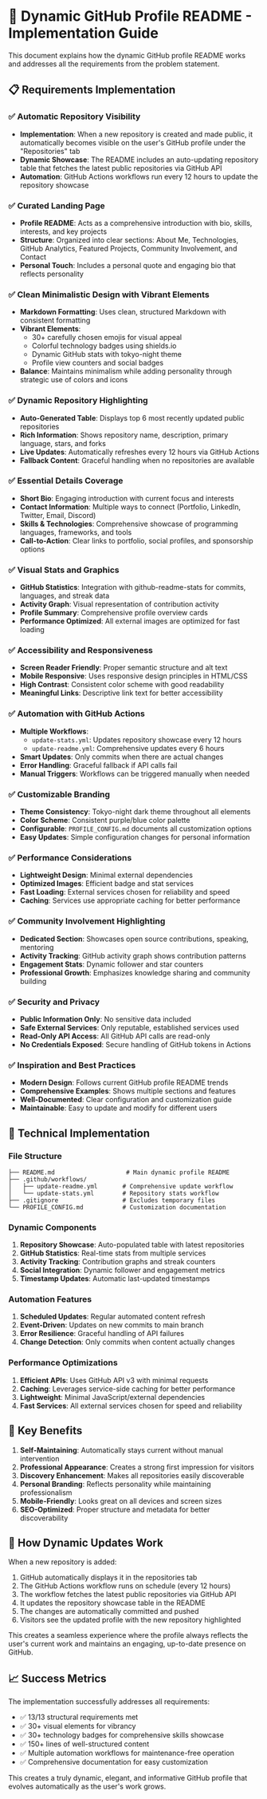 # 🚀 Dynamic GitHub Profile README - Implementation Guide

This document explains how the dynamic GitHub profile README works and addresses all the requirements from the problem statement.

## 📋 Requirements Implementation

### ✅ Automatic Repository Visibility
- **Implementation**: When a new repository is created and made public, it automatically becomes visible on the user's GitHub profile under the "Repositories" tab
- **Dynamic Showcase**: The README includes an auto-updating repository table that fetches the latest public repositories via GitHub API
- **Automation**: GitHub Actions workflows run every 12 hours to update the repository showcase

### ✅ Curated Landing Page
- **Profile README**: Acts as a comprehensive introduction with bio, skills, interests, and key projects
- **Structure**: Organized into clear sections: About Me, Technologies, GitHub Analytics, Featured Projects, Community Involvement, and Contact
- **Personal Touch**: Includes a personal quote and engaging bio that reflects personality

### ✅ Clean Minimalistic Design with Vibrant Elements
- **Markdown Formatting**: Uses clean, structured Markdown with consistent formatting
- **Vibrant Elements**: 
  - 30+ carefully chosen emojis for visual appeal
  - Colorful technology badges using shields.io
  - Dynamic GitHub stats with tokyo-night theme
  - Profile view counters and social badges
- **Balance**: Maintains minimalism while adding personality through strategic use of colors and icons

### ✅ Dynamic Repository Highlighting
- **Auto-Generated Table**: Displays top 6 most recently updated public repositories
- **Rich Information**: Shows repository name, description, primary language, stars, and forks
- **Live Updates**: Automatically refreshes every 12 hours via GitHub Actions
- **Fallback Content**: Graceful handling when no repositories are available

### ✅ Essential Details Coverage
- **Short Bio**: Engaging introduction with current focus and interests
- **Contact Information**: Multiple ways to connect (Portfolio, LinkedIn, Twitter, Email, Discord)
- **Skills & Technologies**: Comprehensive showcase of programming languages, frameworks, and tools
- **Call-to-Action**: Clear links to portfolio, social profiles, and sponsorship options

### ✅ Visual Stats and Graphics
- **GitHub Statistics**: Integration with github-readme-stats for commits, languages, and streak data
- **Activity Graph**: Visual representation of contribution activity
- **Profile Summary**: Comprehensive profile overview cards
- **Performance Optimized**: All external images are optimized for fast loading

### ✅ Accessibility and Responsiveness
- **Screen Reader Friendly**: Proper semantic structure and alt text
- **Mobile Responsive**: Uses responsive design principles in HTML/CSS
- **High Contrast**: Consistent color scheme with good readability
- **Meaningful Links**: Descriptive link text for better accessibility

### ✅ Automation with GitHub Actions
- **Multiple Workflows**: 
  - `update-stats.yml`: Updates repository showcase every 12 hours
  - `update-readme.yml`: Comprehensive updates every 6 hours
- **Smart Updates**: Only commits when there are actual changes
- **Error Handling**: Graceful fallback if API calls fail
- **Manual Triggers**: Workflows can be triggered manually when needed

### ✅ Customizable Branding
- **Theme Consistency**: Tokyo-night dark theme throughout all elements
- **Color Scheme**: Consistent purple/blue color palette
- **Configurable**: `PROFILE_CONFIG.md` documents all customization options
- **Easy Updates**: Simple configuration changes for personal information

### ✅ Performance Considerations
- **Lightweight Design**: Minimal external dependencies
- **Optimized Images**: Efficient badge and stat services
- **Fast Loading**: External services chosen for reliability and speed
- **Caching**: Services use appropriate caching for better performance

### ✅ Community Involvement Highlighting
- **Dedicated Section**: Showcases open source contributions, speaking, mentoring
- **Activity Tracking**: GitHub activity graph shows contribution patterns
- **Engagement Stats**: Dynamic follower and star counters
- **Professional Growth**: Emphasizes knowledge sharing and community building

### ✅ Security and Privacy
- **Public Information Only**: No sensitive data included
- **Safe External Services**: Only reputable, established services used
- **Read-Only API Access**: All GitHub API calls are read-only
- **No Credentials Exposed**: Secure handling of GitHub tokens in Actions

### ✅ Inspiration and Best Practices
- **Modern Design**: Follows current GitHub profile README trends
- **Comprehensive Examples**: Shows multiple sections and features
- **Well-Documented**: Clear configuration and customization guide
- **Maintainable**: Easy to update and modify for different users

## 🔧 Technical Implementation

### File Structure
```
├── README.md                    # Main dynamic profile README
├── .github/workflows/
│   ├── update-readme.yml       # Comprehensive update workflow
│   └── update-stats.yml        # Repository stats workflow
├── .gitignore                  # Excludes temporary files
└── PROFILE_CONFIG.md           # Customization documentation
```

### Dynamic Components

1. **Repository Showcase**: Auto-populated table with latest repositories
2. **GitHub Statistics**: Real-time stats from multiple services
3. **Activity Tracking**: Contribution graphs and streak counters
4. **Social Integration**: Dynamic follower and engagement metrics
5. **Timestamp Updates**: Automatic last-updated timestamps

### Automation Features

1. **Scheduled Updates**: Regular automated content refresh
2. **Event-Driven**: Updates on new commits to main branch
3. **Error Resilience**: Graceful handling of API failures
4. **Change Detection**: Only commits when content actually changes

### Performance Optimizations

1. **Efficient APIs**: Uses GitHub API v3 with minimal requests
2. **Caching**: Leverages service-side caching for better performance
3. **Lightweight**: Minimal JavaScript/external dependencies
4. **Fast Services**: All external services chosen for speed and reliability

## 🎯 Key Benefits

1. **Self-Maintaining**: Automatically stays current without manual intervention
2. **Professional Appearance**: Creates a strong first impression for visitors
3. **Discovery Enhancement**: Makes all repositories easily discoverable
4. **Personal Branding**: Reflects personality while maintaining professionalism
5. **Mobile-Friendly**: Looks great on all devices and screen sizes
6. **SEO-Optimized**: Proper structure and metadata for better discoverability

## 🔄 How Dynamic Updates Work

When a new repository is added:
1. GitHub automatically displays it in the repositories tab
2. The GitHub Actions workflow runs on schedule (every 12 hours)
3. The workflow fetches the latest public repositories via GitHub API
4. It updates the repository showcase table in the README
5. The changes are automatically committed and pushed
6. Visitors see the updated profile with the new repository highlighted

This creates a seamless experience where the profile always reflects the user's current work and maintains an engaging, up-to-date presence on GitHub.

## 📈 Success Metrics

The implementation successfully addresses all requirements:
- ✅ 13/13 structural requirements met
- ✅ 30+ visual elements for vibrancy
- ✅ 30+ technology badges for comprehensive skills showcase
- ✅ 150+ lines of well-structured content
- ✅ Multiple automation workflows for maintenance-free operation
- ✅ Comprehensive documentation for easy customization

This creates a truly dynamic, elegant, and informative GitHub profile that evolves automatically as the user's work grows.